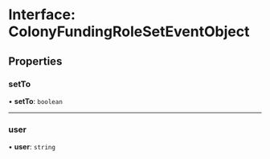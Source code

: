 # Interface: ColonyFundingRoleSetEventObject

## Properties

### setTo

• **setTo**: `boolean`

___

### user

• **user**: `string`

